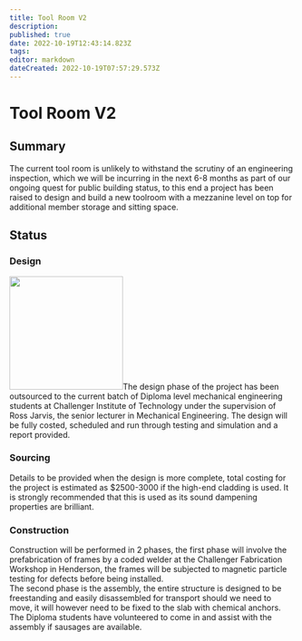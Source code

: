 ```yaml
---
title: Tool Room V2
description: 
published: true
date: 2022-10-19T12:43:14.823Z
tags: 
editor: markdown
dateCreated: 2022-10-19T07:57:29.573Z
---
```


# Tool Room V2

## Summary

The current tool room is unlikely to withstand the scrutiny of an engineering inspection, which we will be incurring in the next 6-8 months as part of our ongoing quest for public building status, to this end a project has been raised to design and build a new toolroom with a mezzanine level on top for additional member storage and sitting space.

## Status

### Design

<img src="/projects/mezzanine.png" class="align-left" width="200" />The design phase of the project has been outsourced to the current batch of Diploma level mechanical engineering students at Challenger Institute of Technology under the supervision of Ross Jarvis, the senior lecturer in Mechanical Engineering. The design will be fully costed, scheduled and run through testing and simulation and a report provided.

### Sourcing

Details to be provided when the design is more complete, total costing for the project is estimated as \$2500-3000 if the high-end cladding is used. It is strongly recommended that this is used as its sound dampening properties are brilliant.

### Construction

Construction will be performed in 2 phases, the first phase will involve the prefabrication of frames by a coded welder at the Challenger Fabrication Workshop in Henderson, the frames will be subjected to magnetic particle testing for defects before being installed.  
The second phase is the assembly, the entire structure is designed to be freestanding and easily disassembled for transport should we need to move, it will however need to be fixed to the slab with chemical anchors. The Diploma students have volunteered to come in and assist with the assembly if sausages are available.
